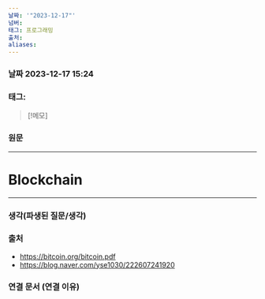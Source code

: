 ```yaml
---
날짜: '"2023-12-17"'
넘버: 
태그: 프로그래밍
출처: 
aliases:
---
```

### 날짜  2023-12-17 15:24

### 태그:

>[!메모]
>

### 원문
---
# Blockchain



---
### 생각(파생된 질문/생각)

### 출처
- https://bitcoin.org/bitcoin.pdf
- https://blog.naver.com/yse1030/222607241920
### 연결 문서 (연결 이유)
